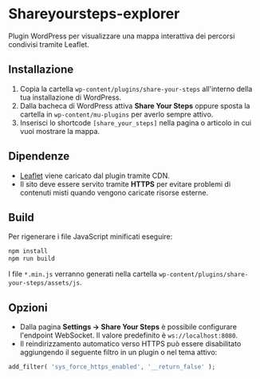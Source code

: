 # Shareyoursteps-explorer

Plugin WordPress per visualizzare una mappa interattiva dei percorsi condivisi tramite Leaflet.

## Installazione

1. Copia la cartella `wp-content/plugins/share-your-steps` all'interno della tua installazione di WordPress.
2. Dalla bacheca di WordPress attiva **Share Your Steps** oppure sposta la cartella in `wp-content/mu-plugins` per averlo sempre attivo.
3. Inserisci lo shortcode `[share_your_steps]` nella pagina o articolo in cui vuoi mostrare la mappa.

## Dipendenze

- [Leaflet](https://leafletjs.com/) viene caricato dal plugin tramite CDN.
- Il sito deve essere servito tramite **HTTPS** per evitare problemi di contenuti misti quando vengono caricate risorse esterne.

## Build

Per rigenerare i file JavaScript minificati eseguire:

```bash
npm install
npm run build
```

I file `*.min.js` verranno generati nella cartella `wp-content/plugins/share-your-steps/assets/js`.

## Opzioni

- Dalla pagina **Settings → Share Your Steps** è possibile configurare l'endpoint WebSocket. Il valore predefinito è `ws://localhost:8080`.
- Il reindirizzamento automatico verso HTTPS può essere disabilitato aggiungendo il seguente filtro in un plugin o nel tema attivo:

```php
add_filter( 'sys_force_https_enabled', '__return_false' );
```
